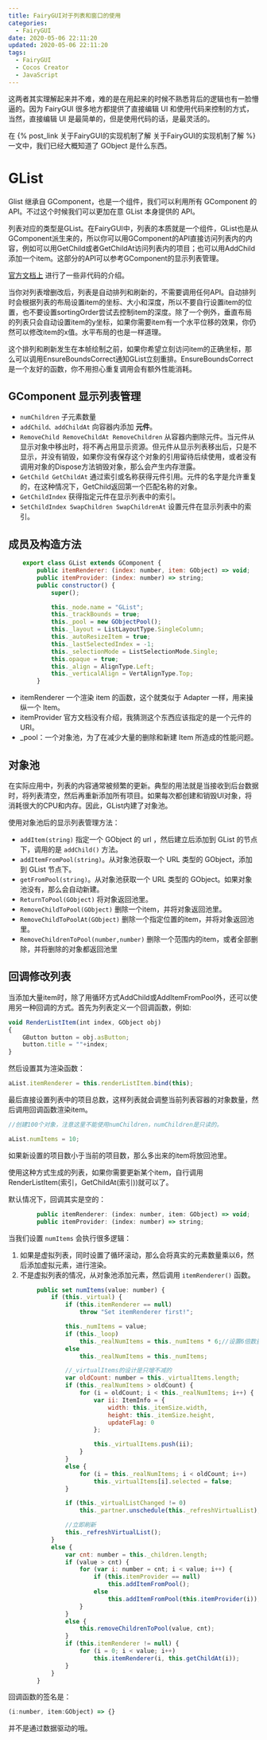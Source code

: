 ```yaml
---
title: FairyGUI对于列表和窗口的使用
categories:
  - FairyGUI
date: 2020-05-06 22:11:20
updated: 2020-05-06 22:11:20
tags: 
  - FairyGUI
  - Cocos Creator
  - JavaScript
---
```


这两者其实理解起来并不难，难的是在用起来的时候不熟悉背后的逻辑也有一脸懵逼的。因为 FairyGUI 很多地方都提供了直接编辑 UI 和使用代码来控制的方式，当然，直接编辑 UI 是最简单的，但是使用代码的话，是最灵活的。

<!--more-->
在 {% post_link 关于FairyGUI的实现机制了解 关于FairyGUI的实现机制了解 %} 一文中，我们已经大概知道了 GObject 是什么东西。

# GList

Glist 继承自 GComponent，也是一个组件，我们可以利用所有  GComponent 的 API。不过这个时候我们可以更加在意 GList 本身提供的 API。

列表对应的类型是GList。在FairyGUI中，列表的本质就是一个组件，GList也是从GComponent派生来的，所以你可以用GComponent的API直接访问列表内的内容，例如可以用GetChild或者GetChildAt访问列表内的项目；也可以用AddChild添加一个item。这部分的API可以参考GComponent的显示列表管理。

[官方文档上](https://www.fairygui.com/docs/guide/editor/list.html) 进行了一些非代码的介绍。

当你对列表增删改后，列表是自动排列和刷新的，不需要调用任何API。自动排列时会根据列表的布局设置item的坐标、大小和深度，所以不要自行设置item的位置，也不要设置sortingOrder尝试去控制item的深度。除了一个例外，垂直布局的列表只会自动设置item的y坐标，如果你需要item有一个水平位移的效果，你仍然可以修改item的x值。水平布局的也是一样道理。

这个排列和刷新发生在本帧绘制之前，如果你希望立刻访问item的正确坐标，那么可以调用EnsureBoundsCorrect通知GList立刻重排。EnsureBoundsCorrect是一个友好的函数，你不用担心重复调用会有额外性能消耗。

## GComponent 显示列表管理

- `numChildren` 子元素数量
- `addChild、addChildAt` 向容器内添加 **元件**。
- `RemoveChild RemoveChildAt RemoveChildren` 从容器内删除元件。当元件从显示对象中移出时，将不再占用显示资源。但元件从显示列表移出后，只是不显示，并没有销毁，如果你没有保存这个对象的引用留待后续使用，或者没有调用对象的Dispose方法销毁对象，那么会产生内存泄露。
- `GetChild GetChildAt` 通过索引或名称获得元件引用。元件的名字是允许重复的，在这种情况下，GetChild返回第一个匹配名称的对象。
- `GetChildIndex` 获得指定元件在显示列表中的索引。
- `SetChildIndex SwapChildren SwapChildrenAt` 设置元件在显示列表中的索引。




## 成员及构造方法

```js
    export class GList extends GComponent {
        public itemRenderer: (index: number, item: GObject) => void;
        public itemProvider: (index: number) => string;
        public constructor() {
            super();

            this._node.name = "GList";
            this._trackBounds = true;
            this._pool = new GObjectPool();
            this._layout = ListLayoutType.SingleColumn;
            this._autoResizeItem = true;
            this._lastSelectedIndex = -1;
            this._selectionMode = ListSelectionMode.Single;
            this.opaque = true;
            this._align = AlignType.Left;
            this._verticalAlign = VertAlignType.Top;
        }
```

- itemRenderer 一个渲染 item 的函数，这个就类似于 Adapter 一样，用来操纵一个 Item。
- itemProvider 官方文档没有介绍，我猜测这个东西应该指定的是一个元件的 URI。
- _pool：一个对象池，为了在减少大量的删除和新建 Item 所造成的性能问题。

##  对象池

在实际应用中，列表的内容通常被频繁的更新。典型的用法就是当接收到后台数据时，将列表清空，然后再重新添加所有项目。如果每次都创建和销毁UI对象，将消耗很大的CPU和内存。因此，GList内建了对象池。


使用对象池后的显示列表管理方法：
- `addItem(string)` 指定一个 GObject 的 url ，然后建立后添加到 GList 的节点下，调用的是 `addChild()` 方法。
- `addItemFromPool(string)`。从对象池获取一个 URL 类型的 GObject，添加到 GList 节点下。
- `getFromPool(string)`。从对象池获取一个 URL 类型的 GObject。如果对象池没有，那么会自动新建。
- `ReturnToPool(GObject)` 将对象返回池里。
- `RemoveChildToPool(GObject)` 删除一个item，并将对象返回池里。
- `RemoveChildToPoolAt(GObject)` 删除一个指定位置的item，并将对象返回池里。
- `RemoveChildrenToPool(number,number)` 删除一个范围内的item，或者全部删除，并将删除的对象都返回池里

## 回调修改列表

当添加大量item时，除了用循环方式AddChild或AddItemFromPool外，还可以使用另一种回调的方式。首先为列表定义一个回调函数，例如:

```js
void RenderListItem(int index, GObject obj)
{
    GButton button = obj.asButton;
    button.title = ""+index;
}
```
然后设置其为渲染函数：
```js
aList.itemRenderer = this.renderListItem.bind(this);
```
最后直接设置列表中的项目总数，这样列表就会调整当前列表容器的对象数量，然后调用回调函数渲染item。
```js
//创建100个对象，注意这里不能使用numChildren，numChildren是只读的。

aList.numItems = 10;
```

如果新设置的项目数小于当前的项目数，那么多出来的item将放回池里。

使用这种方式生成的列表，如果你需要更新某个item，自行调用RenderListItem(索引，GetChildAt(索引))就可以了。

默认情况下，回调其实是空的：
```js
        public itemRenderer: (index: number, item: GObject) => void;
        public itemProvider: (index: number) => string;
```

当我们设置 `numItems` 会执行很多逻辑：

1. 如果是虚拟列表，同时设置了循环滚动，那么会将真实的元素数量乘以6，然后添加虚拟元素，进行渲染。
2. 不是虚拟列表的情况，从对象池添加元素，然后调用 `itemRenderer()` 函数。

```js
        public set numItems(value: number) {
            if (this._virtual) {
                if (this.itemRenderer == null)
                    throw "Set itemRenderer first!";

                this._numItems = value;
                if (this._loop)
                    this._realNumItems = this._numItems * 6;//设置6倍数量，用于循环滚动
                else
                    this._realNumItems = this._numItems;

                //_virtualItems的设计是只增不减的
                var oldCount: number = this._virtualItems.length;
                if (this._realNumItems > oldCount) {
                    for (i = oldCount; i < this._realNumItems; i++) {
                        var ii: ItemInfo = {
                            width: this._itemSize.width,
                            height: this._itemSize.height,
                            updateFlag: 0
                        };

                        this._virtualItems.push(ii);
                    }
                }
                else {
                    for (i = this._realNumItems; i < oldCount; i++)
                        this._virtualItems[i].selected = false;
                }

                if (this._virtualListChanged != 0)
                    this._partner.unschedule(this._refreshVirtualList);

                //立即刷新
                this._refreshVirtualList();
            }
            else {
                var cnt: number = this._children.length;
                if (value > cnt) {
                    for (var i: number = cnt; i < value; i++) {
                        if (this.itemProvider == null)
                            this.addItemFromPool();
                        else
                            this.addItemFromPool(this.itemProvider(i));
                    }
                }
                else {
                    this.removeChildrenToPool(value, cnt);
                }
                if (this.itemRenderer != null) {
                    for (i = 0; i < value; i++)
                        this.itemRenderer(i, this.getChildAt(i));
                }
            }
        }
```

回调函数的签名是：

```js
(i:number, item:GObject) => {}
```

并不是通过数据驱动的哦。

